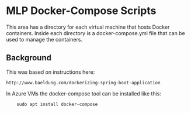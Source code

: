 # MLP Docker-Compose Scripts

This area has a directory for each virtual machine that hosts Docker containers.
Inside each directory is a docker-compose.yml file that can be used to manage the containers.

## Background

This was based on instructions here:

    http://www.baeldung.com/dockerizing-spring-boot-application

In Azure VMs the docker-compose tool can be installed like this:

        sudo apt install docker-compose
